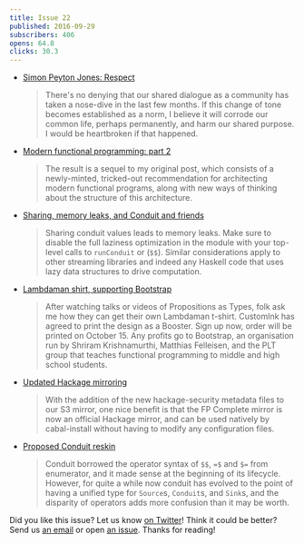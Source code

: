 ```yaml
---
title: Issue 22
published: 2016-09-29
subscribers: 406
opens: 64.8
clicks: 30.3
---
```


-   [Simon Peyton Jones: Respect](https://mail.haskell.org/pipermail/haskell/2016-September/024995.html)

    > There's no denying that our shared dialogue as a community has taken a nose-dive in the last few months.  If this change of tone becomes established as a norm, I believe it will corrode our common life, perhaps permanently, and harm our shared purpose. I would be heartbroken if that happened.

-   [Modern functional programming: part 2](http://degoes.net/articles/modern-fp-part-2)

    > The result is a sequel to my original post, which consists of a newly-minted, tricked-out recommendation for architecting modern functional programs, along with new ways of thinking about the structure of this architecture.

-   [Sharing, memory leaks, and Conduit and friends](http://www.well-typed.com/blog/2016/09/sharing-conduit/)

    > Sharing conduit values leads to memory leaks. Make sure to disable the full laziness optimization in the module with your top-level calls to `runConduit` or (`$$`). Similar considerations apply to other streaming libraries and indeed any Haskell code that uses lazy data structures to drive computation.

-   [Lambdaman shirt, supporting Bootstrap](http://wadler.blogspot.com/2016/09/lambdaman-supporting-bootstrap.html)

    > After watching talks or videos of Propositions as Types, folk ask me how they can get their own Lambdaman t-shirt. CustomInk has agreed to print the design as a Booster. Sign up now, order will be printed on October 15. Any profits go to Bootstrap, an organisation run by Shriram Krishnamurthi, Matthias Felleisen, and the PLT group that teaches functional programming to middle and high school students.

-   [Updated Hackage mirroring](https://www.fpcomplete.com/blog/2016/09/updated-hackage-mirroring)

    > With the addition of the new hackage-security metadata files to our S3 mirror, one nice benefit is that the FP Complete mirror is now an official Hackage mirror, and can be used natively by cabal-install without having to modify any configuration files.

-   [Proposed Conduit reskin](http://www.snoyman.com/blog/2016/09/proposed-conduit-reskin)

    > Conduit borrowed the operator syntax of `$$`, `=$` and `$=` from enumerator, and it made sense at the beginning of its lifecycle. However, for quite a while now conduit has evolved to the point of having a unified type for `Source`s, `Conduit`s, and `Sink`s, and the disparity of operators adds more confusion than it may be worth.

Did you like this issue?
Let us know [on Twitter](https://twitter.com/haskellweekly)!
Think it could be better?
Send us [an email](info@haskellweekly.news) or open [an issue](https://github.com/haskellweekly/haskellweekly.github.io/issues/new).
Thanks for reading!
